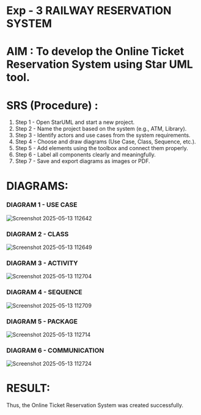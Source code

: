 # Exp - 3 RAILWAY RESERVATION SYSTEM

# AIM : To develop the Online Ticket Reservation System using Star UML tool.

# SRS (Procedure) :

1. Step 1 - Open StarUML and start a new project.
2. Step 2 - Name the project based on the system (e.g., ATM, Library).
3. Step 3 - Identify actors and use cases from the system requirements.
4. Step 4 - Choose and draw diagrams (Use Case, Class, Sequence, etc.).
5. Step 5 - Add elements using the toolbox and connect them properly.
6. Step 6 - Label all components clearly and meaningfully.
7. Step 7 - Save and export diagrams as images or PDF.

# DIAGRAMS:

### DIAGRAM 1 - USE CASE

![Screenshot 2025-05-13 112642](https://github.com/user-attachments/assets/515cdc5c-fffb-46c5-97cf-d8683fcc064b)


### DIAGRAM 2 - CLASS
![Screenshot 2025-05-13 112649](https://github.com/user-attachments/assets/d4b0b568-53f0-4c43-9528-b4c1cc0a6e19)


### DIAGRAM 3 - ACTIVITY

![Screenshot 2025-05-13 112704](https://github.com/user-attachments/assets/b5c3b1c7-f5b9-4acb-9b8c-c50fae23d7e6)


### DIAGRAM 4 - SEQUENCE

![Screenshot 2025-05-13 112709](https://github.com/user-attachments/assets/98fea7e2-3479-4793-a00c-a6b0243aa2d2)


### DIAGRAM 5 - PACKAGE


![Screenshot 2025-05-13 112714](https://github.com/user-attachments/assets/d4134c8b-b20e-4dd7-a4cf-e316fd2c49bb)

### DIAGRAM 6 - COMMUNICATION

![Screenshot 2025-05-13 112724](https://github.com/user-attachments/assets/5342ae1c-38a9-4463-bcfb-7a0513554ebd)


# RESULT:
Thus, the Online Ticket Reservation System was created successfully.
